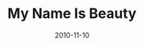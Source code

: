 ---
layout: music 
title: "My Name Is Beauty"
date: 2010-11-10 
description: "Demo mix of \"My Name Is Beauty.\""
audio: "http://s3.amazonaws.com/crossroads-media/music/audio/My%20Name%20Is%20Beauty%20[Demo%20Mix].mp3"
audio-duration: "04:31"
src: "http://s3.amazonaws.com/crossroads-media/images/beauty_190x100.jpg"
---